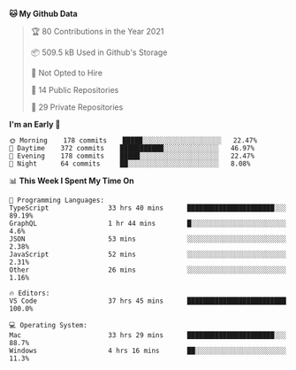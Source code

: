 <!--START_SECTION:waka-->
**🐱 My Github Data** 

> 🏆 80 Contributions in the Year 2021
 > 
> 📦 509.5 kB Used in Github's Storage 
 > 
> 🚫 Not Opted to Hire
 > 
> 📜 14 Public Repositories 
 > 
> 🔑 29 Private Repositories  
 > 
**I'm an Early 🐤** 

```text
🌞 Morning    178 commits    █████░░░░░░░░░░░░░░░░░░░░   22.47% 
🌆 Daytime    372 commits    ███████████░░░░░░░░░░░░░░   46.97% 
🌃 Evening    178 commits    █████░░░░░░░░░░░░░░░░░░░░   22.47% 
🌙 Night      64 commits     ██░░░░░░░░░░░░░░░░░░░░░░░   8.08%

```


📊 **This Week I Spent My Time On** 

```text
💬 Programming Languages: 
TypeScript               33 hrs 40 mins      ██████████████████████░░░   89.19% 
GraphQL                  1 hr 44 mins        █░░░░░░░░░░░░░░░░░░░░░░░░   4.6% 
JSON                     53 mins             ░░░░░░░░░░░░░░░░░░░░░░░░░   2.38% 
JavaScript               52 mins             ░░░░░░░░░░░░░░░░░░░░░░░░░   2.31% 
Other                    26 mins             ░░░░░░░░░░░░░░░░░░░░░░░░░   1.16%

🔥 Editors: 
VS Code                  37 hrs 45 mins      █████████████████████████   100.0%

💻 Operating System: 
Mac                      33 hrs 29 mins      ██████████████████████░░░   88.7% 
Windows                  4 hrs 16 mins       ██░░░░░░░░░░░░░░░░░░░░░░░   11.3%

```


<!--END_SECTION:waka-->

